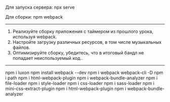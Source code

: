 Для запуска сервера:
npx serve

Для сборки:
npm webpack

---

1. Реализуйте сборку приложения с таймером из прошлого урока, используя webpack.
2. Настройте загрузку различных ресурсов, в том числе музыкальных файлов.
3. Оптимизируйте сборку, убедитесь, что в итоговый бандл не попадает неиспользуемый код..

---

npm i luxon
npm install webpack --dev
npm i webpack webpack-cli -D
npm i path
npm i html-webpack-plugin
npm i webpack-bundle-analyzer
npm i file-loader
npm i style-loader
npm i css-loader
npm i sass-loader
npm i mini-css-extract-plugin
npm i html-webpack-plugin
npm i webpack-bundle-analyzer
